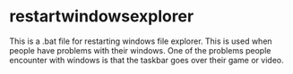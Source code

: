 # restartwindowsexplorer

This is a .bat file for restarting windows file explorer.
This is used when people have problems with their windows.
One of the problems people encounter with windows is that the taskbar goes over their game or video.